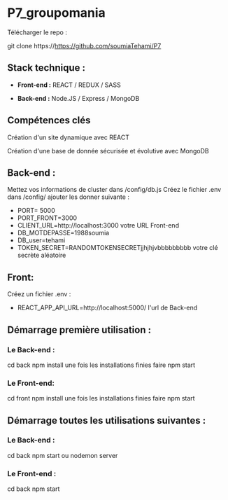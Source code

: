 # P7_groupomania


Télécharger le repo :

git clone https://https://github.com/soumiaTehami/P7


## Stack technique : 

- **Front-end :** REACT / REDUX / SASS

- **Back-end :** Node.JS / Express / MongoDB

## Compétences clés 

Création d'un site  dynamique avec REACT

Création d'une base de donnée sécurisée et évolutive avec MongoDB


## Back-end :
Mettez vos informations de cluster dans /config/db.js
Créez le fichier .env dans /config/ ajouter les donner suivante :
- PORT=  5000
- PORT_FRONT=3000
- CLIENT_URL=http://localhost:3000 votre URL Front-end
- DB_MOTDEPASSE=1988soumia
-  DB_user=tehami
- TOKEN_SECRET=RANDOMTOKENSECRETjjhjhjvbbbbbbbbb votre clé secrète aléatoire

## Front:
Créez un fichier .env :
- REACT_APP_API_URL=http://localhost:5000/ l'url de Back-end



## Démarrage première utilisation :
### Le Back-end :
cd back
npm install 
une fois les installations finies faire npm start

### Le Front-end: 
cd front
npm install 
une fois les installations finies faire npm start

## Démarrage toutes les utilisations suivantes :

### Le Back-end : 
cd back 
npm start ou nodemon server

### Le Front-end : 
cd back
npm start

